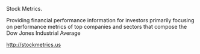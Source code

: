 Stock Metrics.

Providing financial performance information for investors primarily focusing on performance metrics of top companies and sectors that compose the Dow Jones Industrial Average

http://stockmetrics.us
